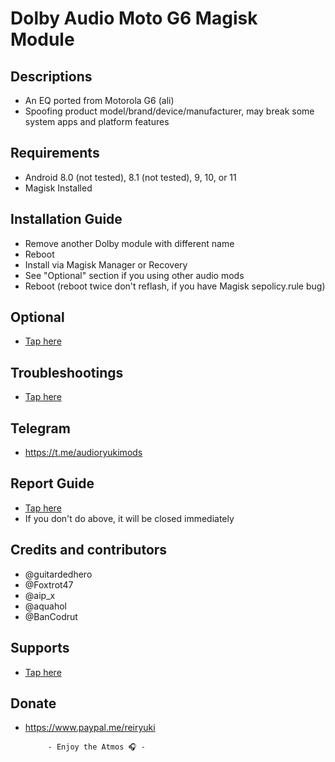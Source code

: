 # Dolby Audio Moto G6 Magisk Module

## Descriptions
- An EQ ported from Motorola G6 (ali)
- Spoofing product model/brand/device/manufacturer, may break some system apps and platform features

## Requirements
- Android 8.0 (not tested), 8.1 (not tested), 9, 10, or 11
- Magisk Installed

## Installation Guide
- Remove another Dolby module with different name
- Reboot
- Install via Magisk Manager or Recovery
- See "Optional" section if you using other audio mods
- Reboot (reboot twice don't reflash, if you have Magisk sepolicy.rule bug)

## Optional
- [Tap here](https://t.me/audioryukimods/2616)

## Troubleshootings
- [Tap here](https://t.me/audioryukimods/2617)

## Telegram
- https://t.me/audioryukimods

## Report Guide
- [Tap here](https://t.me/audioryukimods/2618)
- If you don't do above, it will be closed immediately

## Credits and contributors
- @guitardedhero
- @Foxtrot47
- @aip_x
- @aquahol
- @BanCodrut

## Supports
- [Tap here](https://t.me/audioryukimods/2619)

## Donate
- https://www.paypal.me/reiryuki


           - Enjoy the Atmos 🎧 -




